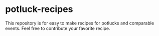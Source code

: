 potluck-recipes
===============

This repository is for easy to make recipes for potlucks and comparable events. Feel free to contribute your favorite recipe.

